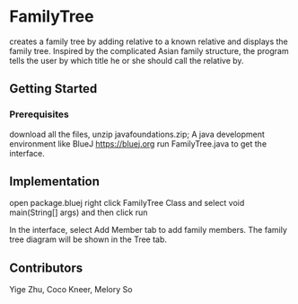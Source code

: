 # FamilyTree
creates a family tree by adding relative to a known relative and displays the family tree. Inspired by the complicated Asian family structure, the program tells the user by which title he or she should call the relative by.

## Getting Started

### Prerequisites
download all the files, unzip javafoundations.zip;
A java development environment like BlueJ https://bluej.org 
run FamilyTree.java to get the interface.

## Implementation
open package.bluej
right click FamilyTree Class and select void main(String[] args) and then click run

In the interface, select Add Member tab to add family members. The family tree diagram will be shown in the Tree tab.

## Contributors
Yige Zhu, Coco Kneer, Melory So

